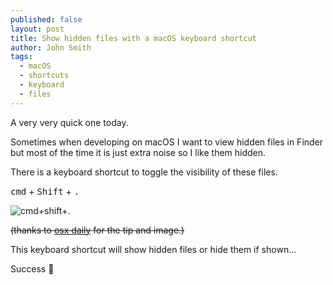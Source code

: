 ```yaml
---
published: false
layout: post
title: Show hidden files with a macOS keyboard shortcut
author: John Smith
tags:
  - macOS
  - shortcuts
  - keyboard
  - files
---
```

A very very quick one today. 

Sometimes when developing on macOS I want to view hidden files in Finder but most of the time it is just extra noise so I like them hidden. 

There is a keyboard shortcut to toggle the visibility of these files. 

<kbd>cmd</kbd> + <kbd>Shift</kbd> + <kbd>.</kbd>

![cmd+shift+.](https://i.imgur.com/PUXmIjP.jpg)

<s>(thanks to [osx daily](http://osxdaily.com/2018/02/12/show-hidden-files-mac-keyboard-shortcut/) for the tip and image.)</s>

This keyboard shortcut will show hidden files or hide them if shown...

Success 🎉

